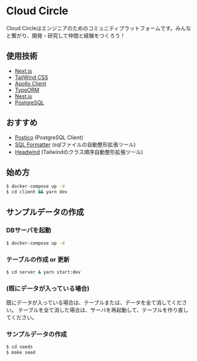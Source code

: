 # Cloud Circle

Cloud Circleはエンジニアのためのコミュニティプラットフォームです。みんなと繋がり、開発・研究して仲間と経験をつくろう！

## 使用技術

- [Next.js](https://nextjs.org/)
- [TailWind CSS](https://tailwindcss.com/docs)
- [Apollo Client](https://www.apollographql.com/docs/react)
- [TypeORM](https://typeorm.io/#/)
- [Nest.js](https://docs.nestjs.com/)
- [PostgreSQL](https://www.postgresql.org/docs/)

## おすすめ

- [Postico](https://eggerapps.at/postico/) (PostgreSQL Client)
- [SQL Formatter](https://marketplace.visualstudio.com/items?itemName=adpyke.vscode-sql-formatter) (sqlファイルの自動整形拡張ツール)
- [Headwind](https://marketplace.visualstudio.com/items?itemName=heybourn.headwind) (Tailwindのクラス順序自動整形拡張ツール)

## 始め方

```bash
$ docker-compose up -d
$ cd client && yarn dev
```

## サンプルデータの作成

### DBサーバを起動
```bash
$ docker-compose up -d
```

### テーブルの作成 or 更新
```bash
$ cd server & yarn start:dev
```

### (既にデータが入っている場合)
既にデータが入っている場合は、テーブルまたは、データを全て消してください。
テーブルを全て消した場合は、サーバを再起動して、テーブルを作り直してください。

### サンプルデータの作成
```bash
$ cd seeds
$ make seed
```
